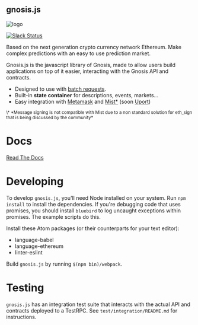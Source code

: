 gnosis.js
---------

![logo](http://gnosis.pm/static/landingpage/img/Gnosis-Logo_x2.b5a59844deda.png)

[![Slack Status](http://slack.gnosis.pm/badge.svg)](http://slack.gnosis.pm)

Based on the next generation crypto currency network Ethereum.
Make complex predictions with an easy to use prediction market.

Gnosis.js is the javascript library of Gnosis, made to allow users build
applications on top of it easier, interacting with the Gnosis API and contracts.

* Designed to use with [batch requests](https://github.com/ethereum/wiki/wiki/JavaScript-API#batch-requests).
* Built-in **state container** for descriptions, events, markets...
* Easy integration with [Metamask](https://metamask.io/) and [Mist\*](https://github.com/ethereum/mist) (soon [Uport](https://uport.me/#home))

<sub>
\* *Message signing is not compatible with Mist due to a non standard solution for eth_sign that is being discussed by the community*
</sub>

Docs
==========
[Read The Docs](http://docs.gnosis.pm/en/latest/)

Developing
==========

To develop `gnosis.js`, you'll need Node installed on your system. Run `npm install`
to install the dependencies. If you're debugging code that uses promises, you
should install `bluebird` to log uncaught exceptions within promises. The example
scripts do this.

Install these Atom packages (or their counterparts for your text editor):

- language-babel
- language-ethereum
- linter-eslint

Build `gnosis.js` by running `$(npm bin)/webpack`.

Testing
=======

`gnosis.js` has an integration test suite that interacts with the actual API
and contracts deployed to a TestRPC. See `test/integration/README.md` for instructions.
